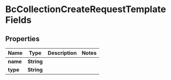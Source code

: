 
# BcCollectionCreateRequestTemplateFields

## Properties
Name | Type | Description | Notes
------------ | ------------- | ------------- | -------------
**name** | **String** |  | 
**type** | **String** |  | 



